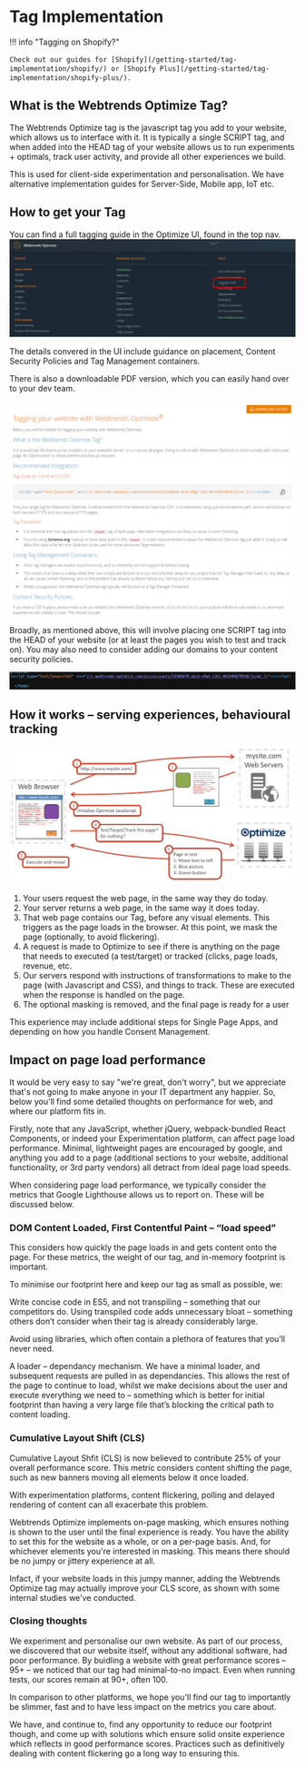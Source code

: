 # Tag Implementation

!!! info "Tagging on Shopify?"

    Check out our guides for [Shopify](/getting-started/tag-implementation/shopify/) or [Shopify Plus](/getting-started/tag-implementation/shopify-plus/).

## What is the Webtrends Optimize Tag?

The Webtrends Optimize tag is the javascript tag you add to your website, which allows us to interface with it. It is typically a single SCRIPT tag, and when added into the HEAD tag of your website allows us to run experiments + optimals, track user activity, and provide all other experiences we build.

This is used for client-side experimentation and personalisation. We have alternative implementation guides for Server-Side, Mobile app, IoT etc.

## How to get your Tag

You can find a full tagging guide in the Optimize UI, found in the top nav. 
![Navigate to Tagging Guide](/assets/nav-taggingguide.png)

The details convered in the UI include guidance on placement, Content Security Policies and Tag Management containers.

There is also a downloadable PDF version, which you can easily hand over to your dev team.

![Tagging Guide](/assets/tagging-guide.png)

Broadly, as mentioned above, this will involve placing one SCRIPT tag into the HEAD of your website (or at least the pages you wish to test and track on). You may also need to consider adding our domains to your content security policies.

![Tag Placement](/assets/tag-placement-beforecloseofhead.png)

## How it works – serving experiences, behavioural tracking

![WTO Tag Loading Process](/assets/tag-loading-process.png)

1. Your users request the web page, in the same way they do today.
2. Your server returns a web page, in the same way it does today.
3. That web page contains our Tag, before any visual elements. This triggers as the page loads in the browser. At this point, we mask the page (optionally, to avoid flickering).
4. A request is made to Optimize to see if there is anything on the page that needs to executed (a test/target) or tracked (clicks, page loads, revenue, etc.
5. Our servers respond with instructions of transformations to make to the page (with Javascript and CSS), and things to track. These are executed when the response is handled on the page.
6. The optional masking is removed, and the final page is ready for a user

This experience may include additional steps for Single Page Apps, and depending on how you handle Consent Management. 

## Impact on page load performance

It would be very easy to say "we're great, don't worry", but we appreciate that's not going to make anyone in your IT department any happier. So, below you'll find some detailed thoughts on performance for web, and where our platform fits in.

Firstly, note that any JavaScript, whether jQuery, webpack-bundled React Components, or indeed your Experimentation platform, can affect page load performance. Minimal, lightweight pages are encouraged by google, and anything you add to a page (additional sections to your website, additional functionality, or 3rd party vendors) all detract from ideal page load speeds.

When considering page load performance, we typically consider the metrics that Google Lighthouse allows us to report on. These will be discussed below.

### DOM Content Loaded, First Contentful Paint – “load speed”

This considers how quickly the page loads in and gets content onto the page. For these metrics, the weight of our tag, and in-memory footprint is important.

To minimise our footprint here and keep our tag as small as possible, we:

Write concise code in ES5, and not transpiling – something that our competitors do. Using transpiled code adds unnecessary bloat – something others don’t consider when their tag is already considerably large.

Avoid using libraries, which often contain a plethora of features that you’ll never need.

A loader – dependancy mechanism. We have a minimal loader, and subsequent requests are pulled in as dependancies. This allows the rest of the page to continue to load, whilst we make decisions about the user and execute everything we need to – something which is better for initial footprint than having a very large file that’s blocking the critical path to content loading.

### Cumulative Layout Shift (CLS)

Cumulative Layout Shfit (CLS) is now believed to contribute 25% of your overall performance score. This metric considers content shifting the page, such as new banners moving all elements below it once loaded.

With experimentation platforms, content flickering, polling and delayed rendering of content can all exacerbate this problem. 

Webtrends Optimize implements on-page masking, which ensures nothing is shown to the user until the final experience is ready. You have the ability to set this for the website as a whole, or on a per-page basis. And, for whichever elements you're interested in masking. This means there should be no jumpy or jittery experience at all. 

Infact, if your website loads in this jumpy manner, adding the Webtrends Optimize tag may actually improve your CLS score, as shown with some internal studies we've conducted. 

### Closing thoughts

We experiment and personalise our own website. As part of our process, we discovered that our website itself, without any additional software, had poor performance. By buidling a website with great performance scores – 95+ – we noticed that our tag had minimal-to-no impact. Even when running tests, our scores remain at 90+, often 100.

In comparison to other platforms, we hope you'll find our tag to importantly be slimmer, fast and to have less impact on the metrics you care about.

We have, and continue to, find any opportunity to reduce our footprint though, and come up with solutions which ensure solid onsite experience which reflects in good performance scores. Practices such as definitively dealing with content flickering go a long way to ensuring this.